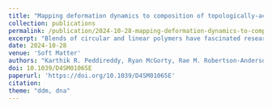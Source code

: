 ```yaml
---
title: "Mapping deformation dynamics to composition of topologically-active DNA blends"
collection: publications
permalink: /publication/2024-10-28-mapping-deformation-dynamics-to-composition
excerpt: "Blends of circular and linear polymers have fascinated researchers for decades, and the role of topology on their stress response and dynamics remains fervently debated. While linear polymers adopt larger coil sizes and form stronger, more pervasive entanglements than their circular counterparts, threading of circular polymers by linear chains can introduce persistent constraints that dramatically decrease mobility, leading to emergent rheological properties in blends. However, the complex interplay between topology-dependent polymer overlap and threading propensity, along with the large amounts of material required to sample many compositions, has limited the ability to experimentally map stress response to composition with high resolution. Moreover, the role of supercoiling on the response of circular-linear blends remains poorly understood. Here, we leverage in situ enzymatic topological conversion to map the deformation dynamics of DNA blends with over 70 fractions of linear, ring and supercoiled molecules that span the phase space of possible topological compositions. We use OpTiDDM (optical tweezers integrating differential dynamic microscopy) to map strain-induced deformation dynamics to composition, revealing that strain-coupling, quantified by superdiffusive dynamics that are aligned with the strain, is maximized for blends with comparable fractions of ring and linear polymers. Increasing the supercoiled fraction dramatically reduces strain-coupling, while converting rings to linear chains offers more modest coupling reduction. We demonstrate that these results are a direct consequence of the interplay between increasing polymer overlap and decreasing threading probability as circular molecules are converted to linear chains, with a careful balance achieved for blends with ample ring fractions but devoid of supercoiled molecules."
date: 2024-10-28
venue: 'Soft Matter'
authors: "Karthik R. Peddireddy, Ryan McGorty, Rae M. Robertson-Anderson"
doi: 10.1039/D4SM01065E
paperurl: 'https://doi.org/10.1039/D4SM01065E'
citation: 
theme: "ddm, dna"
---
```

